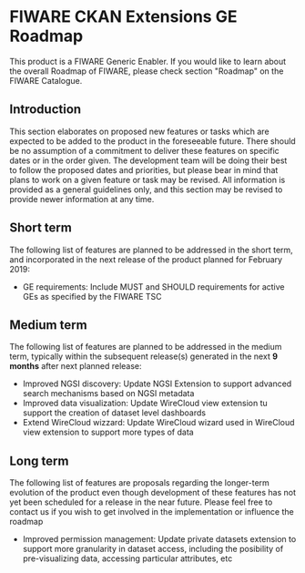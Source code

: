 # FIWARE CKAN Extensions GE Roadmap

This product is a FIWARE Generic Enabler. If you would like to learn about the overall Roadmap of FIWARE, please check section "Roadmap" on the FIWARE Catalogue.


## Introduction

This section elaborates on proposed new features or tasks which are expected to
be added to the product in the foreseeable future. There should be no assumption
of a commitment to deliver these features on specific dates or in the order
given. The development team will be doing their best to follow the proposed
dates and priorities, but please bear in mind that plans to work on a given
feature or task may be revised. All information is provided as a general
guidelines only, and this section may be revised to provide newer information at
any time.

## Short term

The following list of features are planned to be addressed in the short term,
and incorporated in the next release of the product planned for February 2019:

* GE requirements: Include MUST and SHOULD requirements for active GEs as specified by the FIWARE TSC

## Medium term

The following list of features are planned to be addressed in the medium term,
typically within the subsequent release(s) generated in the next **9 months**
after next planned release:

* Improved NGSI discovery: Update NGSI Extension to support advanced search mechanisms based on NGSI metadata
* Improved data visualization: Update WireCloud view extension tu support the creation of dataset level dashboards
* Extend WireCloud wizzard: Update WireCloud wizard used in WireCloud view extension to support more types of data

## Long term

The following list of features are proposals regarding the longer-term evolution
of the product even though development of these features has not yet been
scheduled for a release in the near future. Please feel free to contact us if
you wish to get involved in the implementation or influence the roadmap

* Improved permission management: Update private datasets extension to support more granularity in dataset access, including the posibility of pre-visualizing data, accessing particular attributes, etc

